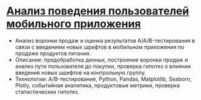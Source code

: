 # [Анализ поведения пользователей мобильного приложения](https://github.com/Katetim88/Portfolio/blob/main/Анализ%20поведения%20пользователей%20мобильного%20приложения/Анализ%20поведения%20пользователей%20мобильного%20приложения..ipynb)
- Анализ воронки продаж и оценка результатов A/A/B-тестирования в связи с введением новых шрифтов в мобильном приложении по продаже продуктов питания.
- Описание: предобработка денных, построение воронки продаж и анализ пути пользователя до покупки, проверка гипотез о влиянии введения новых шрифтов на контрольную группу. 
- Технологии: A/B-тестирование, Python, Pandas, Matplotlib, Seaborn, Plotly, событийная аналитика, продуктовые метрики, проверка статистических гипотез.
